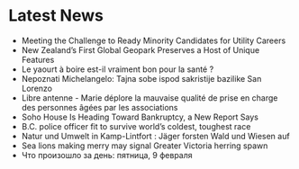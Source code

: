 # Latest News
-  Meeting the Challenge to Ready Minority Candidates for Utility Careers
-  New Zealand’s First Global Geopark Preserves a Host of Unique Features
-  Le yaourt à boire est-il vraiment bon pour la santé ?
-  Nepoznati Michelangelo: Tajna sobe ispod sakristije bazilike San Lorenzo
-  Libre antenne - Marie déplore la mauvaise qualité de prise en charge des personnes âgées par les associations
-  Soho House Is Heading Toward Bankruptcy, a New Report Says
-  B.C. police officer fit to survive world’s coldest, toughest race
-  Natur und Umwelt in Kamp-Lintfort : Jäger forsten Wald und Wiesen auf
-  Sea lions making merry may signal Greater Victoria herring spawn
-  Что произошло за день: пятница, 9 февраля
